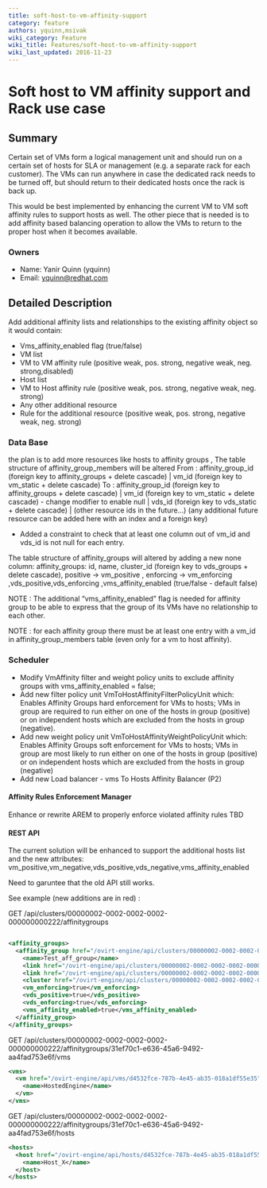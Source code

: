 ```yaml
---
title: soft-host-to-vm-affinity-support
category: feature
authors: yquinn,msivak
wiki_category: Feature
wiki_title: Features/soft-host-to-vm-affinity-support
wiki_last_updated: 2016-11-23
---
```


# Soft host to VM affinity support and Rack use case

## Summary
Certain set of VMs form a logical management unit and should run on a certain set of hosts for SLA or management (e.g. a separate rack for each customer). The VMs can run anywhere in case the dedicated rack needs to be turned off, but should return to their dedicated hosts once the rack is back up.

This would be best implemented by enhancing the current VM to VM soft affinity rules to support hosts as well. The other piece that is needed is to add affinity based balancing operation to allow the VMs to return to the proper host when it becomes available.

### Owners

*   Name: Yanir Quinn (yquinn)
*   Email: <yquinn@redhat.com>
    
## Detailed Description
 
Add additional affinity lists and relationships to the existing affinity object so it would contain:

*   Vms_affinity_enabled flag (true/false)
*   VM list
*   VM to VM affinity rule (positive weak, pos. strong, negative weak, neg. strong,disabled)
*   Host list
*   VM to Host affinity rule (positive weak, pos. strong, negative weak, neg. strong)
*   Any other additional resource
*   Rule for the additional resource (positive weak, pos. strong, negative weak, neg. strong)

### Data Base

the plan is to add more resources like hosts to affinity groups ,
The table structure of affinity_group_members will be altered
From :  affinity_group_id (foreign key to affinity_groups + delete cascade) |  vm_id (foreign key to vm_static + delete cascade)
To :      affinity_group_id (foreign key to affinity_groups + delete cascade) | vm_id (foreign key to vm_static + delete cascade) - change modifier to enable null   | vds_id (foreign key to vds_static + delete cascade) | (other resource ids in the future...)
(any additional future resource can be added here with an index and a foreign key)

* Added a constraint to check that at least one column out of vm_id and vds_id is not null for each entry.


The table structure of affinity_groups will altered by adding a new none column:
affinity_groups: id, name, cluster_id (foreign key to vds_groups + delete cascade), positive -> vm_positive , enforcing -> vm_enforcing ,vds_positive,vds_enforcing ,vms_affinity_enabled (true/false  - default false) 

NOTE : The additional “vms_affinity_enabled”  flag is needed for affinity group to be able to express that the group of its VMs have no relationship to each other.

NOTE :  for each affinity group there must be at least one entry with a vm_id in affinity_group_members table (even only for a vm to host affinity).


### Scheduler
*   Modify VmAffinity filter and weight policy units to exclude affinity groups with vms_affinity_enabled = false;
*   Add new filter policy unit VmToHostAffinityFilterPolicyUnit which:
Enables Affinity Groups hard enforcement for VMs to hosts; VMs in group are required to run either on one of the hosts in group (positive) or on independent hosts which are excluded from the hosts in group (negative).                              
*   Add new weight policy unit VmToHostAffinityWeightPolicyUnit which:
Enables Affinity Groups soft enforcement for VMs to hosts; VMs in group are most likely to run either on one of the hosts in group (positive) or on independent hosts which are excluded from the hosts in group (negative)
*   Add new Load balancer - vms To Hosts Affinity Balancer  (P2) 

#### Affinity Rules Enforcement Manager
Enhance or rewrite AREM to properly enforce violated affinity rules
TBD

#### REST API
The current solution will be enhanced to support the additional hosts list and the new attributes:
vm_positive,vm_negative,vds_positive,vds_negative,vms_affinity_enabled

Need to garuntee that the old API still works.

See example (new additions are in red) :

GET /api/clusters/00000002-0002-0002-0002-000000000222/affinitygroups

```xml

<affinity_groups>
  <affinity_group href="/ovirt-engine/api/clusters/00000002-0002-0002-0002-000000000222/affinitygroups/31ef70c1-e636-45a6-9492-aa4fad753e6f" id="31ef70c1-e636-45a6-9492-aa4fad753e6f">
    <name>Test_aff_group</name>
    <link href="/ovirt-engine/api/clusters/00000002-0002-0002-0002-000000000222/affinitygroups/31ef70c1-e636-45a6-9492-aa4fad753e6f/vms" rel="vms"/>
    <link href="/ovirt-engine/api/clusters/00000002-0002-0002-0002-000000000222/affinitygroups/31ef70c1-e636-45a6-9492-aa4fad753e6f/vms" rel="hosts"/>
    <cluster href="/ovirt-engine/api/clusters/00000002-0002-0002-0002-000000000222" id="00000002-0002-0002-0002-000000000222"/>     <vm_positive>true</vm_positive>
    <vm_enforcing>true</vm_enforcing>
    <vds_positive>true</vds_positive>
    <vds_enforcing>true</vds_enforcing>
    <vms_affinity_enabled>true</vms_affinity_enabled>
  </affinity_group>
</affinity_groups>
```

GET /api/clusters/00000002-0002-0002-0002-000000000222/affinitygroups/31ef70c1-e636-45a6-9492-aa4fad753e6f/vms

```xml
<vms>
  <vm href="/ovirt-engine/api/vms/d4532fce-787b-4e45-ab35-018a1df55e35" id="d4532fce-787b-4e45-ab35-018a1df55e35">
    <name>HostedEngine</name>
  </vm>
</vms>
```

GET /api/clusters/00000002-0002-0002-0002-000000000222/affinitygroups/31ef70c1-e636-45a6-9492-aa4fad753e6f/hosts

```xml
<hosts>
  <host href="/ovirt-engine/api/hosts/d4532fce-787b-4e45-ab35-018a1df55e35" id="d4532fce-787b-4e45-ab35-018a1df55e35">
    <name>Host_X</name>
  </host>
</hosts>
```

